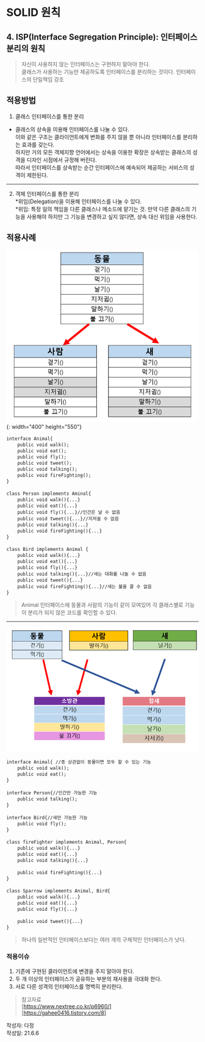 # SOLID 원칙  

## 4. ISP(Interface Segregation Principle): 인터페이스 분리의 원칙  
> 자신이 사용하지 않는 인터페이스는 구현하지 말아야 한다.  
> 클래스가 사용하는 기능만 제공하도록 인터페이스를 분리하는 것이다. 
> 인터페이스의 단일책임 강조  


## 적용방법  
1. 클래스 인터페이스를 통한 분리  
* 클래스의 상속을 이용해 인터페이스를 나눌 수 있다.  
이와 같은 구조는 클라이언트에게 변화를 주지 않을 뿐 아니라 인터페이스를 분리하는 효과를 갖는다.  
하지만 거의 모든 객체지향 언어에서는 상속을 이용한 확장은 상속받는 클래스의 성격을 디자인 시점에서 규정해 버린다.    
따라서 인터페이스를 상속받는 순간 인터페이스에 예속되어 제공하는 서비스의 성격이 제한된다.  

---

2. 객체 인터페이스를 통한 분리  
*위임(Delegation)을 이용해 인터페이스를 나눌 수 있다.  
*위임: 특정 일의 책임을 다른 클래스나 메소드에 맡기는 것. 만약 다른 클래스의 기능을 사용해야 하지만 그 기능을 변경하고 싶지 않다면, 상속 대신 위임을 사용한다.  



## 적용사례  
![ex](https://github.com/copazima/interview/blob/main/resource/interface_1.PNG?raw=true){: width="400" height="550"}

```
interface Animal{
    public void walk();
    public void eat();
    public void fly();
    public void tweet();
    public void talking();
    public void fireFighting();
}

class Person implements Aminal{
    public void walk(){...}
    public void eat(){...}
    public void fly(){...}//인간은 날 수 없음
    public void tweet(){...}//지저귈 수 없음
    public void talking(){...}
    public void fireFighting(){...}
}

class Bird implements Animal {
    public void walk(){...}
    public void eat(){...}
    public void fly(){...}
    public void talking(){...}//새는 대화를 나눌 수 없음
    public void tweet(){...}
    public void fireFighting(){...}//새는 불을 끌 수 없음
}
```
> Animal 인터페이스에 동물과 사람의 기능이 같이 모여있어 각 클래스별로 기능이 분리가 되지 않은 코드를 확인할 수 있다.  

---

![ex2](https://github.com/copazima/interview/blob/main/resource/interface_2.PNG?raw=true)

```
interface Animal{ //종 상관없이 동물이면 모두 할 수 있는 기능
    public void walk();
    public void eat();
}

interface Person{//인간만 가능한 기능
    public void talking();
}

interface Bird{//새만 가능한 기능
    public void fly();
}

class fireFighter implements Animal, Person{
    public void walk(){...}
    public void eat(){...}
    public void talking(){...}

    public void fireFighting(){...}
}

class Sparrow implements Animal, Bird{
    public void walk(){...}
    public void eat(){...}
    public void fly(){...}

    public void tweet(){...}
}
```
> 하나의 일반적인 인터페이스보다는 여러 개의 구체적인 인터페이스가 낫다.

### 적용이슈  
1. 기존에 구현된 클라이언트에 변경을 주지 말아야 한다.  
2. 두 개 이상의 인터페이스가 공유하는 부분의 재사용을 극대화 한다.  
3. 서로 다른 성격의 인터페이스를 명백히 분리한다.  


> 참고자료  
[https://www.nextree.co.kr/p6960/]  
[https://gahee0416.tistory.com/8]

작성자: 다정  
작성일: 21.6.6